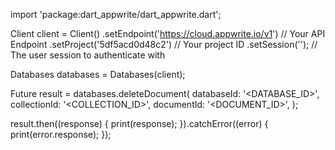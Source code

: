 import 'package:dart_appwrite/dart_appwrite.dart';

Client client = Client()
  .setEndpoint('https://cloud.appwrite.io/v1') // Your API Endpoint
  .setProject('5df5acd0d48c2') // Your project ID
  .setSession(''); // The user session to authenticate with

Databases databases = Databases(client);

Future result = databases.deleteDocument(
  databaseId: '<DATABASE_ID>',
  collectionId: '<COLLECTION_ID>',
  documentId: '<DOCUMENT_ID>',
);

result.then((response) {
  print(response);
}).catchError((error) {
  print(error.response);
});
